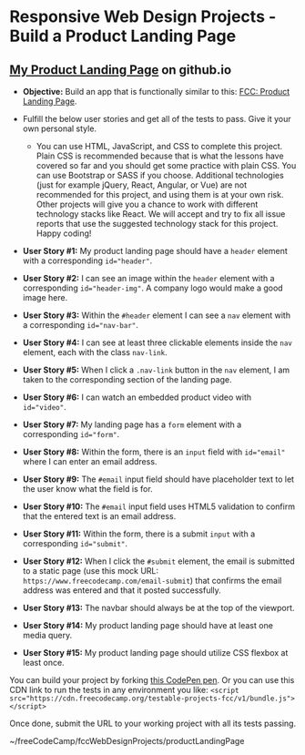 # Responsive Web Design Projects - Build a Product Landing Page  

## [My Product Landing Page](https://johnbosch21.github.io/product-landing-page/) on github.io 

* **Objective:** Build an app that is functionally similar to this: [FCC: Product Landing Page](https://codepen.io/freeCodeCamp/full/RKRbwL).  
* Fulfill the below user stories and get all of the tests to pass. Give it your own personal style.  
  * You can use HTML, JavaScript, and CSS to complete this project. Plain CSS is recommended because that is what the lessons have covered so far and you should get some practice with plain CSS. You can use Bootstrap or SASS if you choose. Additional technologies (just for example jQuery, React, Angular, or Vue) are not recommended for this project, and using them is at your own risk. Other projects will give you a chance to work with different technology stacks like React. We will accept and try to fix all issue reports that use the suggested technology stack for this project. Happy coding!  
  
  
* **User Story #1:** My product landing page should have a `header` element with a corresponding `id="header"`.  
* **User Story #2:** I can see an image within the `header` element with a corresponding `id="header-img"`. A company logo would make a good image here.  
* **User Story #3:** Within the `#header` element I can see a `nav` element with a corresponding `id="nav-bar"`.  
* **User Story #4:** I can see at least three clickable elements inside the `nav` element, each with the class `nav-link`.  
* **User Story #5:** When I click a `.nav-link` button in the `nav` element, I am taken to the corresponding section of the landing page.  
* **User Story #6:** I can watch an embedded product video with `id="video"`.  
* **User Story #7:** My landing page has a `form` element with a corresponding `id="form"`.  
* **User Story #8:** Within the form, there is an `input` field with `id="email"` where I can enter an email address.  
* **User Story #9:** The `#email` input field should have placeholder text to let the user know what the field is for.  
* **User Story #10:** The `#email` input field uses HTML5 validation to confirm that the entered text is an email address.  
* **User Story #11:** Within the form, there is a submit `input` with a corresponding `id="submit"`.  
* **User Story #12:** When I click the `#submit` element, the email is submitted to a static page (use this mock URL: `https://www.freecodecamp.com/email-submit`) that confirms the email address was entered and that it posted successfully.  
* **User Story #13:** The navbar should always be at the top of the viewport.  
* **User Story #14:** My product landing page should have at least one media query.  
* **User Story #15:** My product landing page should utilize CSS flexbox at least once.  

You can build your project by forking [this CodePen pen](https://codepen.io/freeCodeCamp/pen/MJjpwO). Or you can use this CDN link to run the tests in any environment you like: `<script src="https://cdn.freecodecamp.org/testable-projects-fcc/v1/bundle.js"></script>` 

Once done, submit the URL to your working project with all its tests passing.  

~/freeCodeCamp/fccWebDesignProjects/productLandingPage  